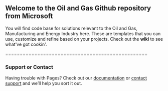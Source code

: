 ## Welcome to the Oil and Gas Github repository from Microsoft

You will find code base for solutions relevant to the Oil and Gas, Manufacturing and Energy Industry here. 
These are templates that you can use, customize and refine based on your projects.
Check out the **wiki** to see what've got cookin'. 


=================================================


### Support or Contact

Having trouble with Pages? Check out our [documentation](https://help.github.com/categories/github-pages-basics/) or [contact support](https://github.com/contact) and we’ll help you sort it out.
